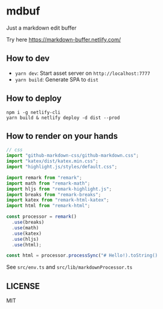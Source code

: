 # mdbuf

Just a markdown edit buffer

Try here https://markdown-buffer.netlify.com/

## How to dev

- `yarn dev`: Start asset server on `http://localhost:7777`
- `yarn build`: Generate SPA to `dist`

## How to deploy

```
npm i -g netlify-cli
yarn build & netlify deploy -d dist --prod
```

## How to render on your hands

```js
// css
import "github-markdown-css/github-markdown.css";
import "katex/dist/katex.min.css";
import "highlight.js/styles/default.css";

import remark from "remark";
import math from "remark-math";
import hljs from "remark-highlight.js";
import breaks from "remark-breaks";
import katex from "remark-html-katex";
import html from "remark-html";

const processor = remark()
  .use(breaks)
  .use(math)
  .use(katex)
  .use(hljs)
  .use(html);

const html = processor.processSync("# Hello!).toString()
```

See `src/env.ts` and `src/lib/markdownProcessor.ts`

## LICENSE

MIT
